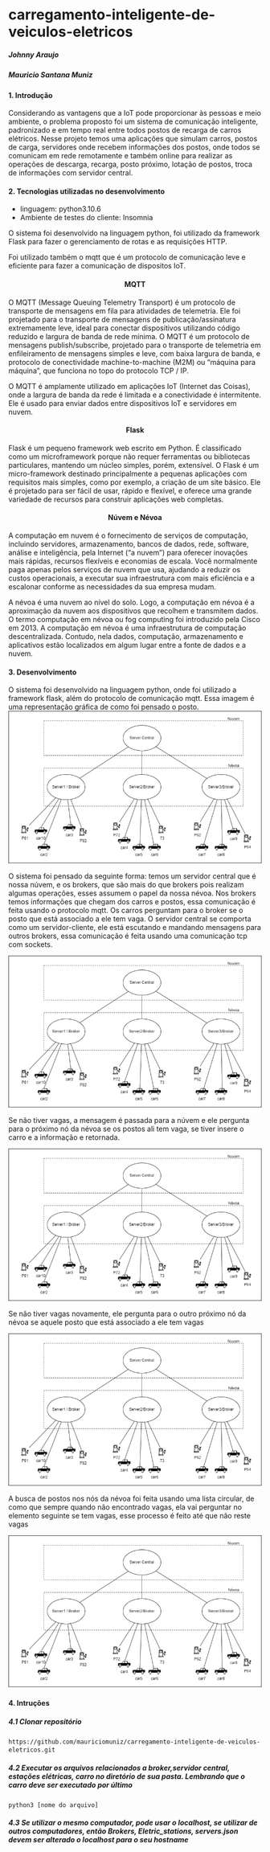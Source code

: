 # carregamento-inteligente-de-veiculos-eletricos
##### Johnny Araujo
##### Mauricio Santana Muniz

#### 1. Introdução
Considerando as vantagens que a IoT pode proporcionar às pessoas e meio ambiente, o problema proposto foi um sistema de comunicação inteligente, padronizado e em tempo real entre todos postos de recarga de carros elétricos. Nesse projeto temos uma aplicações que simulam carros, postos de carga, servidores onde recebem informações dos postos, onde todos se comunicam em rede remotamente e também online para realizar as operações de descarga, recarga, posto próximo, lotação de postos, troca de informações com servidor central. 

#### 2. Tecnologias utilizadas no desenvolvimento
- linguagem: python3.10.6 
- Ambiente de testes do cliente: Insomnia

O sistema foi desenvolvido na linguagem python, foi utilizado da framework Flask para fazer o gerenciamento de rotas e as requisições HTTP.

Foi utilizado também o mqtt que é um protocolo de comunicação leve e eficiente para fazer a comunicação de dispositos IoT.

<h4 align="center" href= "https://aws.amazon.com/what-is/mqtt/?nc1=h_ls">MQTT</h4>
O MQTT (Message Queuing Telemetry Transport) é um protocolo de transporte de mensagens em fila para atividades de telemetria. Ele foi projetado para o transporte de mensagens de publicação/assinatura extremamente leve, ideal para conectar dispositivos utilizando código reduzido e largura de banda de rede mínima. O MQTT é um protocolo de mensagens publish/subscribe, projetado para o transporte de telemetria em enfileiramento de mensagens simples e leve, com baixa largura de banda, e protocolo de conectividade machine-to-machine (M2M) ou “máquina para máquina”, que funciona no topo do protocolo TCP / IP.

O MQTT é amplamente utilizado em aplicações IoT (Internet das Coisas), onde a largura de banda da rede é limitada e a conectividade é intermitente. Ele é usado para enviar dados entre dispositivos IoT e servidores em nuvem.

<h4 align="center" href="https://www.treinaweb.com.br/blog/o-que-e-flask/">Flask</h4>
Flask é um pequeno framework web escrito em Python. É classificado como um microframework porque não requer ferramentas ou bibliotecas particulares, mantendo um núcleo simples, porém, extensível. O Flask é um micro-framework destinado principalmente a pequenas aplicações com requisitos mais simples, como por exemplo, a criação de um site básico. Ele é projetado para ser fácil de usar, rápido e flexível, e oferece uma grande variedade de recursos para construir aplicações web completas.

<h4 align="center" href="https://www.infonova.com.br/cloud/o-que-e-computacao-em-nevoa/">Núvem e Névoa</h4>

A computação em nuvem é o fornecimento de serviços de computação, incluindo servidores, armazenamento, bancos de dados, rede, software, análise e inteligência, pela Internet (“a nuvem”) para oferecer inovações mais rápidas, recursos flexíveis e economias de escala. Você normalmente paga apenas pelos serviços de nuvem que usa, ajudando a reduzir os custos operacionais, a executar sua infraestrutura com mais eficiência e a escalonar conforme as necessidades da sua empresa mudam.

A névoa é uma nuvem ao nível do solo. Logo, a computação em névoa é a aproximação da nuvem aos dispositivos que recolhem e transmitem dados. O termo computação em névoa ou fog computing foi introduzido pela Cisco em 2013. A computação em névoa é uma infraestrutura de computação descentralizada. Contudo, nela dados, computação, armazenamento e aplicativos estão localizados em algum lugar entre a fonte de dados e a nuvem.

#### 3. Desenvolvimento
O sistema foi desenvolvido na linguagem python, onde foi utilizado a framework flask, além do protocolo de comunicação mqtt. 
Essa imagem é uma representação gráfica de como foi pensado o posto.
![1.jpeg](https://github.com/mauriciomuniz/carregamento-inteligente-de-veiculos-eletricos/blob/main/img/1.jpeg)

O sistema foi pensado da seguinte forma: temos um servidor central que é nossa núvem, e os brokers, que são mais do que brokers pois realizam algumas operações, esses assumem o papel da nossa névoa. Nos brokers temos informações que chegam dos carros e postos, essa comunicação é feita usando o protocolo mqtt. Os carros perguntam para o broker se o posto que está associado a ele tem vaga. O servidor central se comporta como um servidor-cliente, ele está escutando e mandando mensagens para outros brokers, essa comunicação é feita usando uma comunicação tcp com sockets.

![2.jpeg](https://github.com/mauriciomuniz/carregamento-inteligente-de-veiculos-eletricos/blob/main/img/1.jpeg)

Se não tiver vagas, a mensagem é passada para a núvem e ele pergunta para o próximo nó da névoa se os postos ali tem vaga, se tiver insere o carro e a informação e retornada.

![4.jpeg](https://github.com/mauriciomuniz/carregamento-inteligente-de-veiculos-eletricos/blob/main/img/1.jpeg)

Se não tiver vagas novamente, ele pergunta para o outro próximo nó da névoa se aquele posto que está associado a ele tem vagas

![3.jpeg](https://github.com/mauriciomuniz/carregamento-inteligente-de-veiculos-eletricos/blob/main/img/1.jpeg)

A busca de postos nos nós da névoa foi feita usando uma lista circular, de como que sempre quando não encontrado vagas, ela vai perguntar no elemento seguinte se tem vagas, esse processo é feito até que não reste vagas

![5.jpeg](https://github.com/mauriciomuniz/carregamento-inteligente-de-veiculos-eletricos/blob/main/img/1.jpeg)
#### 4. Intruções
##### 4.1 Clonar repositório
```
https://github.com/mauriciomuniz/carregamento-inteligente-de-veiculos-eletricos.git
```
##### 4.2 Executar os arquivos relacionados a broker,servidor central, estações elétricas, carro no diretório de sua pasta. Lembrando que o carro deve ser executado por último
```
python3 [nome do arquivo]
```

##### 4.3 Se utilizar o mesmo computador, pode usar o localhost, se utilizar de outros computadores, então Brokers, Eletric_stations, servers.json devem ser alterado o localhost para o seu hostname



